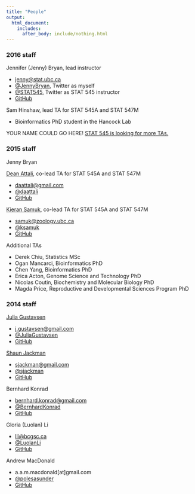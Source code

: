 ```yaml
---
title: "People"
output:
  html_document:
    includes:
      after_body: include/nothing.html
---
```


### 2016 staff

Jennifer (Jenny) Bryan, lead instructor

  * <jenny@stat.ubc.ca>
  * [\@JennyBryan](https://twitter.com/JennyBryan), Twitter as myself 
  * [\@STAT545](https://twitter.com/STAT545), Twitter as STAT 545 instructor
  * [GitHub](https://github.com/jennybc)
  
Sam Hinshaw, lead TA for STAT 545A and STAT 547M

  * Bioinformatics PhD student in the Hancock Lab
  
YOUR NAME COULD GO HERE! [STAT 545 is looking for more TAs.](people-help-wanted.html)

### 2015 staff

Jenny Bryan

[Dean Attali](http://deanattali.com), co-lead TA for STAT 545A and STAT 547M

  * <daattali@gmail.com>
  * [\@daattali](http://twitter.com/daattali)
  * [GitHub](https://github.com/daattali)

[Kieran Samuk](http://ksamuk.github.io), co-lead TA for STAT 545A and STAT 547M

  * <samuk@zoology.ubc.ca>
  * [\@ksamuk](http://twitter.com/ksamuk)
  * [GitHub](https://github.com/ksamuk)
  
Additional TAs 

  * Derek Chiu, Statistics MSc
  * Ogan Mancarci, Bioinformatics PhD
  * Chen Yang, Bioinformatics PhD
  * Erica Acton, Genome Science and Technology PhD
  * Nicolas Coutin, Biochemistry and Molecular Biology PhD
  * Magda Price, Reproductive and Developmental Sciences Program PhD

### 2014 staff

[Julia Gustavsen](http://www.juliagustavsen.com)

  * <j.gustavsen@gmail.com>
  * [\@JuliaGustavsen](http://twitter.com/JuliaGustavsen)
  * [GitHub](https://github.com/jooolia)

[Shaun Jackman](http://sjackman.ca)

  * <sjackman@gmail.com>
  * [\@sjackman](http://twitter.com/sjackman)
  * [GitHub](https://github.com/sjackman)

Bernhard Konrad

  * <bernhard.konrad@gmail.com>
  * [\@BernhardKonrad](https://twitter.com/BernhardKonrad)
  * [GitHub](https://github.com/BernhardKonrad)

Gloria (Luolan) Li

  * <lli@bcgsc.ca>
  * [\@LuolanLi](https://twitter.com/LuolanLi)
  * [GitHub](https://github.com/gloriali)

Andrew MacDonald

  * a.a.m.macdonald[at]gmail.com
  * [\@polesasunder](https://twitter.com/polesasunder)
  * [GitHub](https://github.com/aammd)
